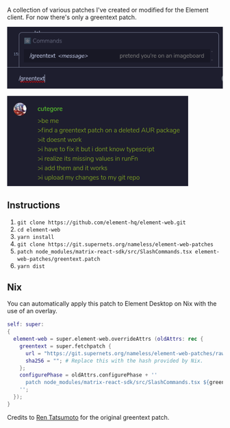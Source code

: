 A collection of various patches I've created or modified for the Element client.
For now there's only a greentext patch.

![Greentext command](images/greentext.png)

![Greentext demo](images/greentext_demo.png)

## Instructions
1. `git clone https://github.com/element-hq/element-web.git`
2. `cd element-web`
3. `yarn install`
4. `git clone https://git.supernets.org/nameless/element-web-patches`
7. `patch node_modules/matrix-react-sdk/src/SlashCommands.tsx element-web-patches/greentext.patch`
8. `yarn dist`

## Nix
You can automatically apply this patch to Element Desktop on Nix with the use of an overlay.
```nix
self: super:
{
  element-web = super.element-web.overrideAttrs (oldAttrs: rec {
    greentext = super.fetchpatch {
	  url = "https://git.supernets.org/nameless/element-web-patches/raw/branch/main/greentext.patch";
      sha256 = ""; # Replace this with the hash provided by Nix.
    };
    configurePhase = oldAttrs.configurePhase + ''
      patch node_modules/matrix-react-sdk/src/SlashCommands.tsx ${greentext}
    '';
  });
}
```

Credits to [Ren Tatsumoto](https://github.com/tatsumoto-ren) for the original greentext patch.
